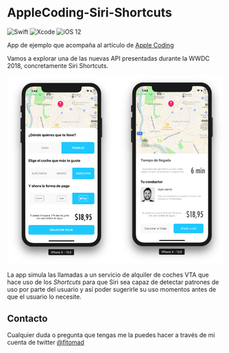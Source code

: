 # AppleCoding-Siri-Shortcuts
![Swift](https://img.shields.io/badge/swift-4.2-red.svg) ![Xcode](https://img.shields.io/badge/Xcode-10%20BETA-red.svg) ![iOS 12](https://img.shields.io/badge/iOS-12%20BETA-blue.svg)

App de ejemplo que acompaña al artículo de [Apple Coding](http://applecoding.com)

Vamos a explorar una de las nuevas API presentadas durante la WWDC 2018, concretamente Siri Shortcuts.

![Ubify App](https://github.com/fitomad/AppleCoding-Siri-Shortcuts/blob/master/Screenshots/1-ios-1.png)

La app simula las llamadas a un servicio de alquiler de coches VTA que hace uso de los *Shortcuts* para que Siri sea capaz de detectar patrones de uso por parte del usuario y así poder sugerirle su uso momentos antes de que el usuario lo necesite.

## Contacto

Cualquier duda o pregunta que tengas me la puedes hacer a través de mi cuenta de twitter [@fitomad](https://twitter.com/fitomad)
